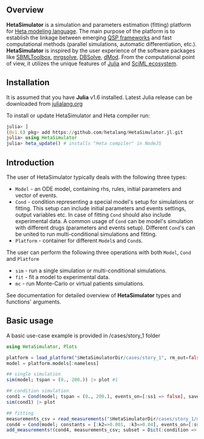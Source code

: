 ## Overview

**HetaSimulator** is a simulation and parameters estimation (fitting) platform for [Heta modeling language](https://hetalang.github.io/#/). The main purpose of the platform is to establish the linkage between emerging [QSP frameworks](https://en.wikipedia.org/wiki/Quantitative_systems_pharmacology) and fast computational methods (parallel simulations, automatic differentiation, etc.). **HetaSimulator** is inspired by the user experience of the software packages like [SBMLToolbox](http://sbml.org/Software/SBMLToolbox), [mrgsolve](https://mrgsolve.github.io/), [DBSolve](http://insysbio.com/en/software/db-solve-optimum), [dMod](https://github.com/dkaschek/dMod). From the computational point of view, it utilizes the unique features of [Julia](https://julialang.org/) and [SciML ecosystem](https://sciml.ai/).

## Installation

It is assumed that you have **Julia** v1.6 installed. Latest Julia release can be downloaded from [julialang.org](https://julialang.org/downloads/)

To install or update HetaSimulator and Heta compiler run:

```julia
julia> ]
(@v1.6) pkg> add https://github.com/hetalang/HetaSimulator.jl.git
julia> using HetaSimulator
julia> heta_update() # installs "Heta compiler" in NodeJS
```

## Introduction

The user of HetaSimulator typically deals with the following three types:
- `Model` - an ODE model, containing rhs, rules, initial parameters and vector of events.
- `Cond` - condition representing a special model's setup for simulations or fitting. This setup can include initial parameters and events settings, output variables etc. In case of fitting `Cond` should also include experimental data. A common usage of `Cond` can be model's simulation with different drugs (parameters and events setup). Different `Cond`'s can be united to run multi-conditional simulations and fitting.
- `Platform` - container for different `Model`s and `Cond`s.

The user can perform the following three operations with both `Model`, `Cond` and `Platform`
- `sim` - run a single simulation or multi-conditional simulations. 
- `fit` - fit a model to experimental data. 
- `mc` - run Monte-Carlo or virtual patients simulations.

See documentation for detailed overview of **HetaSimulator** types and functions' arguments.

## Basic usage

A basic use-case example is provided in /cases/story_1 folder

```julia
using HetaSimulator, Plots

platform = load_platform("$HetaSimulatorDir/cases/story_1", rm_out=false);
model = platform.models[:nameless]

## single simulation
sim(model; tspan = (0., 200.)) |> plot #1

## condition simulation
cond1 = Cond(model; tspan = (0., 200.), events_on=[:ss1 => false], saveat = [0.0, 150., 250.]);
sim(cond1) |> plot

## fitting
measurements_csv = read_measurements("$HetaSimulatorDir/cases/story_1/measurements.csv")
cond4 = Cond(model; constants = [:k2=>0.001, :k3=>0.04], events_on=[:ss1 => false], saveat = [0.0, 50., 150., 250.]);
add_measurements!(cond4, measurements_csv; subset = Dict(:condition => :dataone))


```